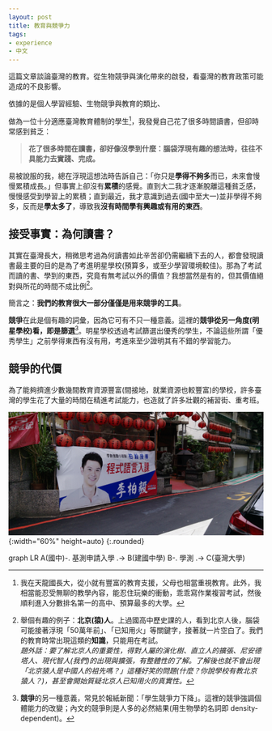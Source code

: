 ```yaml
---
layout: post
title: 教育與競爭力
tags: 
- experience
- 中文
---
```


這篇文章談論臺灣的教育。從生物競爭與演化帶來的啟發，看臺灣的教育政策可能造成的不良影響。

依據的是個人學習經驗、生物競爭與教育的類比、
<!--more-->

做為一位十分適應臺灣教育體制的學生[^adp]，我發覺自己花了很多時間讀書，但卻時常感到貧乏：

> **花了很多時間在讀書，卻好像沒學到什麼：腦袋浮現有趣的想法時，往往不具能力去實踐、完成。**

易被說服的我，總在浮現這想法時告訴自己：「你只是**學得不夠多**而已，未來會慢慢累積成長。」但事實上卻沒有**累積**的感覺。直到大二我才逐漸脫離這種貧乏感，慢慢感受到學習上的累積；直到最近，我才意識到過去(國中至大一)並非學得不夠多，反而是**學太多了**，導致我**沒有時間學有興趣或有用的東西**。

## 接受事實：為何讀書？
其實在臺灣長大，稍微思考過為何讀書如此辛苦卻仍需繼續下去的人，都會發現讀書最主要的目的是為了考進明星學校(預算多，或至少學習環境較佳)。那為了考試而讀的書、學到的東西，究竟有無考試以外的價值？我想當然是有的，但其價值絕對與所花的時間不成比例[^peking]。

簡言之：**我們的教育很大一部分僅僅是用來競爭的工具**。

**競爭**在此是個有趣的詞彙，因為它可有不只一種意義。這裡的**競爭從另一角度(明星學校)看，即是篩選**[^compti]。明星學校透過考試篩選出優秀的學生，不論這些所謂「優秀學生」之前學得東西有沒有用，考進來至少證明其有不錯的學習能力。

## 競爭的代價
為了能夠擠進少數幾間教育資源豐富(間接地，就業資源也較豐富)的學校，許多臺灣的學生花了大量的時間在精進考試能力，也造就了許多壯觀的補習街、重考班。

![程式語言入課](/assets/images/post_img/coding_formal_edu2.jpg){:width="60%" height=auto}
{:.rounded}




<div class="mermaid">
graph LR
A(國中)-. 基測申請入學 .-> B(建國中學)
B-. 學測 .-> C(臺灣大學)
</div>

[^adp]: 我在天龍國長大，從小就有豐富的教育支援，父母也相當重視教育。此外，我相當能忍受無聊的教學內容，能忍住玩樂的衝動，乖乖寫作業複習考試，然後順利進入分數排名第一的高中、預算最多的大學。


[^peking]: 舉個有趣的例子：**北京(猿)人**。上過國高中歷史課的人，看到北京人後，腦袋可能接著浮現「50萬年前」、「已知用火」等關鍵字，接著就一片空白了。我們的教育時常出現這類的**知識**，只能用在考試。<br>*題外話：要了解北京人的重要性，得對人屬的演化樹、直立人的擴張、尼安德塔人、現代智人(我們)的出現與擴張，有整體性的了解。了解後也就不會出現「北京猿人是中國人的祖先嗎？」這種好笑的問題(什麼？你說學校有教北京猿人？)，甚至會開始質疑北京人已知用火的真實性。*


[^compti]: **競爭**的另一種意義，常見於報紙新聞：「學生競爭力下降」。這裡的競爭強調個體能力的改變；內文的競爭則是人多的必然結果(用生物學的名詞即 density-dependent)。